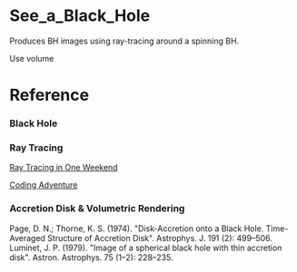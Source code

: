 # See_a_Black_Hole
Produces BH images using ray-tracing around a spinning BH.

Use volume 



# Reference 

### Black Hole

### Ray Tracing
[Ray Tracing in One Weekend](https://raytracing.github.io/books/RayTracingInOneWeekend.html)

[Coding Adventure](https://www.youtube.com/watch?v=DxfEbulyFcY&list=PLFt_AvWsXl0ehjAfLFsp1PGaatzAwo0uK&index=5)


### Accretion Disk & Volumetric Rendering
Page, D. N.; Thorne, K. S. (1974). "Disk-Accretion onto a Black Hole. Time-Averaged Structure of Accretion Disk". Astrophys. J. 191 (2): 499–506.
Luminet, J. P. (1979). "Image of a spherical black hole with thin accretion disk". Astron. Astrophys. 75 (1–2): 228–235.
